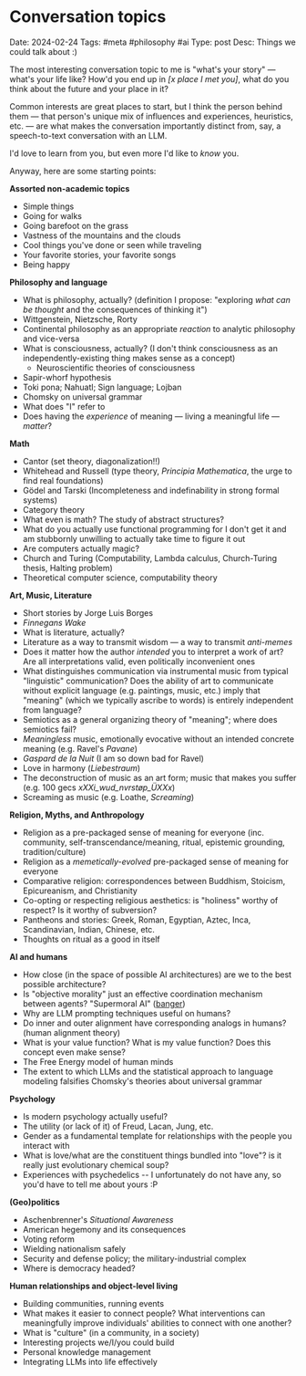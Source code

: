 # Conversation topics
Date: 2024-02-24
Tags: #meta #philosophy #ai
Type: post
Desc: Things we could talk about :)

The most interesting conversation topic to me is "what's your story" — what's your life like? How'd you end up in *[x place I met you]*, what do you think about the future and your place in it? 

Common interests are great places to start, but I think the person behind them — that person's unique mix of influences and experiences, heuristics, etc. — are what makes the conversation importantly distinct from, say, a speech-to-text conversation with an LLM.

I'd love to learn from you, but even more I'd like to *know* you.

Anyway, here are some starting points:

**Assorted non-academic topics**

- Simple things
- Going for walks
- Going barefoot on the grass
- Vastness of the mountains and the clouds
- Cool things you've done or seen while traveling
- Your favorite stories, your favorite songs
- Being happy

**Philosophy and language**

- What is philosophy, actually? (definition I propose: "exploring *what can be thought* and the consequences of thinking it")
- Wittgenstein, Nietzsche, Rorty
- Continental philosophy as an appropriate *reaction* to analytic philosophy and vice-versa
- What is consciousness, actually? (I don't think consciousness as an independently-existing thing makes sense as a concept)
	- Neuroscientific theories of consciousness
- Sapir-whorf hypothesis
- Toki pona; Nahuatl; Sign language; Lojban
- Chomsky on universal grammar
- What does "I" refer to
- Does having the *experience* of meaning — living a meaningful life — *matter*?

**Math**

- Cantor (set theory, diagonalization!!)
- Whitehead and Russell (type theory, *Principia Mathematica*, the urge to find real foundations)
- Gödel and Tarski (Incompleteness and indefinability in strong formal systems)
- Category theory
- What even is math? The study of abstract structures?
- What do you actually use functional programming for I don't get it and am stubbornly unwilling to actually take time to figure it out
- Are computers actually magic?
- Church and Turing (Computability, Lambda calculus, Church-Turing thesis, Halting problem)
- Theoretical computer science, computability theory

**Art, Music, Literature**

- Short stories by Jorge Luis Borges
- *Finnegans Wake*
- What is literature, actually?
- Literature as a way to transmit wisdom — a way to transmit *anti-memes*
- Does it matter how the author *intended* you to interpret a work of art? Are all interpretations valid, even politically inconvenient ones
- What distinguishes communication via instrumental music from typical "linguistic" communication? Does the ability of art to communicate without explicit language (e.g. paintings, music, etc.) imply that "meaning" (which we typically ascribe to words) is entirely independent from language?
- Semiotics as a general organizing theory of "meaning"; where does semiotics fail?
- *Meaningless* music, emotionally evocative without an intended concrete meaning (e.g. Ravel's *Pavane*)
- *Gaspard de la Nuit* (I am so down bad for Ravel) 
- Love in harmony (*Liebestraum*)
- The deconstruction of music as an art form; music that makes you suffer (e.g. 100 gecs *xXXi_wud_nvrstøp_ÜXXx*)
- Screaming as music (e.g. Loathe, *Screaming*)

**Religion, Myths, and Anthropology**

- Religion as a pre-packaged sense of meaning for everyone (inc. community, self-transcendance/meaning, ritual, epistemic grounding, tradition/culture)
- Religion as a *memetically-evolved* pre-packaged sense of meaning for everyone
- Comparative religion: correspondences between Buddhism, Stoicism, Epicureanism, and Christianity
- Co-opting or respecting religious aesthetics: is "holiness" worthy of respect? Is it worthy of subversion? 
- Pantheons and stories: Greek, Roman, Egyptian, Aztec, Inca, Scandinavian, Indian, Chinese, etc.
- Thoughts on ritual as a good in itself

**AI and humans**

- How close (in the space of possible AI architectures) are we to the best possible architecture?
- Is "objective morality" just an effective coordination mechanism between agents? "Supermoral AI" ([banger](https://www.lesswrong.com/posts/umJMCaxosXWEDfS66/moral-reality-check-a-short-story))
- Why are LLM prompting techniques useful on humans?
- Do inner and outer alignment have corresponding analogs in humans? (human alignment theory) 
- What is your value function? What is my value function? Does this concept even make sense?
- The Free Energy model of human minds
- The extent to which LLMs and the statistical approach to language modeling falsifies Chomsky's theories about universal grammar

**Psychology**

- Is modern psychology actually useful?
- The utility (or lack of it) of Freud, Lacan, Jung, etc.
- Gender as a fundamental template for relationships with the people you interact with
- What is love/what are the constituent things bundled into "love"? is it really just evolutionary chemical soup? 
- Experiences with psychedelics -- I unfortunately do not have any, so you'd have to tell me about yours :P

**(Geo)politics**

- Aschenbrenner's *Situational Awareness*
- American hegemony and its consequences
- Voting reform 
- Wielding nationalism safely
- Security and defense policy; the military-industrial complex 
- Where is democracy headed?

**Human relationships and object-level living**

- Building communities, running events
- What makes it easier to connect people? What interventions can meaningfully improve individuals' abilities to connect with one another?
- What is "culture" (in a community, in a society)
- Interesting projects we/I/you could build
- Personal knowledge management
- Integrating LLMs into life effectively
